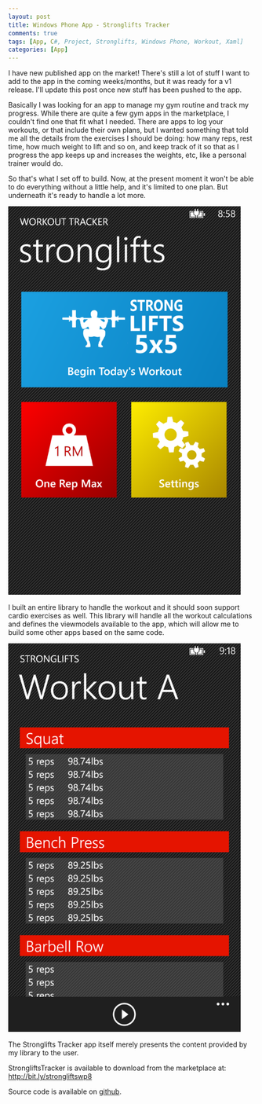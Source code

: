 ```yaml
---
layout: post
title: Windows Phone App - Stronglifts Tracker
comments: true
tags: [App, C#, Project, Stronglifts, Windows Phone, Workout, Xaml]
categories: [App]
---
```

I have new published app on the market! There's still a lot of stuff I want to add to the app in the coming weeks/months, but it was ready for a v1 release.<!--more--> I'll update this post once new stuff has been pushed to the app.

Basically I was looking for an app to manage my gym routine and track my progress. While there are quite a few gym apps in the marketplace, I couldn't find one that fit what I needed. There are apps to log your workouts, or that include their own plans, but I wanted something that told me all the details from the exercises I should be doing: how many reps, rest time, how much weight to lift and so on, and keep track of it so that as I progress the app keeps up and increases the weights, etc, like a personal trainer would do.

So that's what I set off to build. Now, at the present moment it won't be able to do everything without a little help, and it's limited to one plan. But underneath it's ready to handle a lot more.

<img class="aligncenter size-large wp-image-34" src="/assets/1_main.png" alt="1_main" width="474" height="791" />

I built an entire library to handle the workout and it should soon support cardio exercises as well. This library will handle all the workout calculations and defines the viewmodels available to the app, which will allow me to build some other apps based on the same code.

<img class="aligncenter size-large wp-image-35" src="/assets/3_workout.png" alt="3_workout" width="474" height="791" />

The Stronglifts Tracker app itself merely presents the content provided by my library to the user.

StrongliftsTracker is available to download from the marketplace at: <a href="http://bit.ly/strongliftswp8">http://bit.ly/strongliftswp8</a>

Source code is available on <a href="https://github.com/fmmendo/WorkoutTracker">github</a>.
